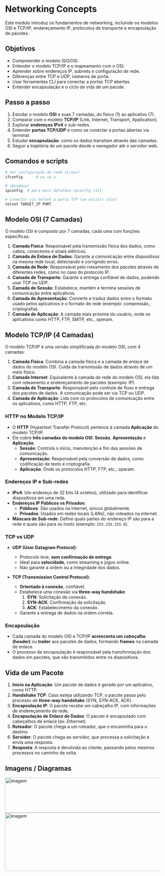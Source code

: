 # Networking Concepts

Este módulo introduz os fundamentos de networking, incluindo os modelos OSI e TCP/IP, endereçamento IP, protocolos de transporte e encapsulação de pacotes. 

## Objetivos
- Compreender o modelo ISO/OSI.
- Entender o modelo TCP/IP e o mapeamento com o OSI.
- Aprender sobre endereços IP, subnets e configuração de rede.
- Diferenças entre TCP e UDP, números de porta.
- Usar ferramentas CLI para conectar a portas TCP abertas.
- Entender encapsulação e o ciclo de vida de um pacote.

## Passo a passo
1. Estudar o modelo **OSI** e suas 7 camadas, do físico (1) ao aplicativo (7).
2. Comparar com o modelo **TCP/IP** (Link, Internet, Transport, Application).
3. Explorar **endereços IPv4** e sub-redes.
4. Entender **portas TCP/UDP** e como se conectar a portas abertas via terminal.
5. Estudar **encapsulação**: como os dados transitam através das camadas.
6. Seguir a trajetória de um pacote desde o navegador até o servidor web.

## Comandos e scripts

```bash
# Ver configuração de rede (Linux)
ifconfig      # ou ip a

# (Windows)
ipconfig  # para mais detalhes ipconfig /all

# Conectar via telnet a porta TCP (se existir alvo)
telnet TARGET_IP PORT
```

## Modelo OSI (7 Camadas)

O modelo OSI é composto por 7 camadas, cada uma com funções específicas:

1. **Camada Física**: Responsável pela transmissão física dos dados, como cabos, conectores e sinais elétricos.
2. **Camada de Enlace de Dados**: Garante a comunicação entre dispositivos na mesma rede local, detectando e corrigindo erros.
3. **Camada de Rede**: Responsável pelo roteamento dos pacotes através de diferentes redes, como no caso do protocolo IP.
4. **Camada de Transporte**: Garante a entrega confiável de dados, podendo usar TCP ou UDP.
5. **Camada de Sessão**: Estabelece, mantém e termina sessões de comunicação entre aplicativos.
6. **Camada de Apresentação**: Converte e traduz dados entre o formato usado pelos aplicativos e o formato de rede (exemplo: compressão, criptografia).
7. **Camada de Aplicação**: A camada mais próxima do usuário, onde os aplicativos como HTTP, FTP, SMTP, etc., operam.

## Modelo TCP/IP (4 Camadas)

O modelo TCP/IP é uma versão simplificada do modelo OSI, com 4 camadas:

1. **Camada Física**: Combina a camada física e a camada de enlace de dados do modelo OSI. Cuida da transmissão de dados através de um meio físico.
2. **Camada Internet**: Equivalente à camada de rede do modelo OSI, ela lida com roteamento e endereçamento de pacotes (exemplo: IP).
3. **Camada de Transporte**: Responsável pelo controle de fluxo e entrega dos pacotes de dados. A comunicação pode ser via TCP ou UDP.
4. **Camada de Aplicação**: Lida com os protocolos de comunicação entre os aplicativos, como HTTP, FTP, etc.

### HTTP no Modelo TCP/IP

- O **HTTP** (Hypertext Transfer Protocol) pertence à camada **Aplicação** do modelo TCP/IP.
- Ele cobre **três camadas do modelo OSI**: **Sessão**, **Apresentação** e **Aplicação**.
  - **Sessão**: Controla o início, manutenção e fim das sessões de comunicação.
  - **Apresentação**: Responsável pela conversão de dados, como codificação de texto e criptografia.
  - **Aplicação**: Onde os protocolos HTTP, FTP, etc., operam.

### Endereços IP e Sub-redes

- **IPv4**: Um endereço de 32 bits (4 octetos), utilizado para identificar dispositivos em uma rede.
- **Endereços IP Públicos vs Privados**:
  - **Públicos**: São usados na internet, únicos globalmente.
  - **Privados**: Usados em redes locais (LANs), não roteados na internet.
- **Máscara de Sub-rede**: Define quais partes do endereço IP são para a rede e quais são para os hosts (exemplo: `255.255.255.0`).

### TCP vs UDP

- **UDP (User Datagram Protocol)**:
  - Protocolo leve, **sem confirmação de entrega**.
  - Ideal para **velocidade**, como streaming e jogos online.
  - Não garante a ordem ou a integridade dos dados.
  
- **TCP (Transmission Control Protocol)**:
  - **Orientado à conexão**, confiável.
  - Estabelece uma conexão via **three-way handshake**: 
    1. **SYN**: Solicitação de conexão.
    2. **SYN-ACK**: Confirmação da solicitação.
    3. **ACK**: Estabelecimento da conexão.
  - Garante a entrega de dados na ordem correta.

### Encapsulação

- Cada camada do modelo OSI e TCP/IP **acrescenta um cabeçalho (header)** ou **trailer** aos pacotes de dados, formando **frames** na camada de enlace.
- O processo de encapsulação é responsável pela transformação dos dados em pacotes, que são transmitidos entre os dispositivos.
  
## Vida de um Pacote

1. **Início na Aplicação**: Um pacote de dados é gerado por um aplicativo, como HTTP.
2. **Handshake TCP**: Caso esteja utilizando TCP, o pacote passa pelo processo de **three-way handshake** (SYN, SYN-ACK, ACK).
3. **Encapsulação IP**: O pacote recebe um cabeçalho IP, com informações de endereçamento de rede.
4. **Encapsulação de Enlace de Dados**: O pacote é encapsulado com cabeçalhos de enlace (ex: Ethernet).
5. **Roteador**: O pacote chega a um roteador, que o encaminha para o destino.
6. **Servidor**: O pacote chega ao servidor, que processa a solicitação e envia uma resposta.
7. **Resposta**: A resposta é devolvida ao cliente, passando pelos mesmos processos no caminho de volta.

## Imagens / Diagramas

<img width="570" height="114" alt="imagem" src="https://github.com/user-attachments/assets/06595691-974c-4a3c-ad6e-9dfd3e26eb84" />

<img width="530" height="189" alt="imagem" src="https://github.com/user-attachments/assets/1ba7bb52-8937-450d-a3ea-d7ae0ac6b2db" />
